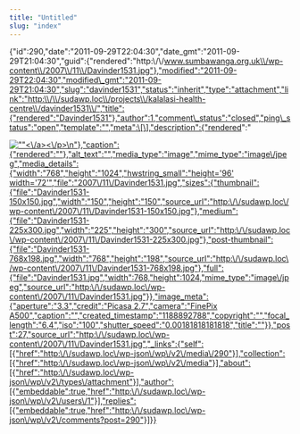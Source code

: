 ```yaml
---
title: "Untitled"
slug: "index"
---
```


{"id":290,"date":"2011-09-29T22:04:30","date\_gmt":"2011-09-29T21:04:30","guid":{"rendered":"http:\\/\\/www.sumbawanga.org.uk\\/wp-content\\/2007\\/11\\/Davinder1531.jpg"},"modified":"2011-09-29T22:04:30","modified\_gmt":"2011-09-29T21:04:30","slug":"davinder1531","status":"inherit","type":"attachment","link":"http:\\/\\/sudawp.loc\\/projects\\/kalalasi-health-centre\\/davinder1531\\/","title":{"rendered":"Davinder1531"},"author":1,"comment\_status":"closed","ping\_status":"open","template":"","meta":\[\],"description":{"rendered":"

[![\"\"](\"http:\/\/sudawp.loc\/wp-content\/2007\/11\/Davinder1531-225x300.jpg\")<\\/a><\\/p>\\n"},"caption":{"rendered":""},"alt\_text":"","media\_type":"image","mime\_type":"image\\/jpeg","media\_details":{"width":"768","height":"1024","hwstring\_small":"height='96' width='72'","file":"2007\\/11\\/Davinder1531.jpg","sizes":{"thumbnail":{"file":"Davinder1531-150x150.jpg","width":"150","height":"150","source\_url":"http:\\/\\/sudawp.loc\\/wp-content\\/2007\\/11\\/Davinder1531-150x150.jpg"},"medium":{"file":"Davinder1531-225x300.jpg","width":"225","height":"300","source\_url":"http:\\/\\/sudawp.loc\\/wp-content\\/2007\\/11\\/Davinder1531-225x300.jpg"},"post-thumbnail":{"file":"Davinder1531-768x198.jpg","width":"768","height":"198","source\_url":"http:\\/\\/sudawp.loc\\/wp-content\\/2007\\/11\\/Davinder1531-768x198.jpg"},"full":{"file":"Davinder1531.jpg","width":768,"height":1024,"mime\_type":"image\\/jpeg","source\_url":"http:\\/\\/sudawp.loc\\/wp-content\\/2007\\/11\\/Davinder1531.jpg"}},"image\_meta":{"aperture":"3.3","credit":"Picasa 2.7","camera":"FinePix A500","caption":"","created\_timestamp":"1188892788","copyright":"","focal\_length":"6.4","iso":"100","shutter\_speed":"0.00181818181818","title":""}},"post":27,"source\_url":"http:\\/\\/sudawp.loc\\/wp-content\\/2007\\/11\\/Davinder1531.jpg","\_links":{"self":\[{"href":"http:\\/\\/sudawp.loc\\/wp-json\\/wp\\/v2\\/media\\/290"}\],"collection":\[{"href":"http:\\/\\/sudawp.loc\\/wp-json\\/wp\\/v2\\/media"}\],"about":\[{"href":"http:\\/\\/sudawp.loc\\/wp-json\\/wp\\/v2\\/types\\/attachment"}\],"author":\[{"embeddable":true,"href":"http:\\/\\/sudawp.loc\\/wp-json\\/wp\\/v2\\/users\\/1"}\],"replies":\[{"embeddable":true,"href":"http:\\/\\/sudawp.loc\\/wp-json\\/wp\\/v2\\/comments?post=290"}\]}}](http:\/\/sudawp.loc\/wp-content\/2007\/11\/Davinder1531.jpg)